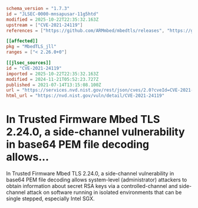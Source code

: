 ```toml
schema_version = "1.7.3"
id = "JLSEC-0000-mnsapusar-11g5htd"
modified = 2025-10-22T22:35:32.163Z
upstream = ["CVE-2021-24119"]
references = ["https://github.com/ARMmbed/mbedtls/releases", "https://github.com/UzL-ITS/util-lookup/blob/main/cve-vulnerability-publication.md", "https://lists.debian.org/debian-lts-announce/2021/11/msg00021.html", "https://lists.debian.org/debian-lts-announce/2022/12/msg00036.html", "https://lists.fedoraproject.org/archives/list/package-announce%40lists.fedoraproject.org/message/DRRVY7DMTX3ECFNZKDYTSFEG5AI2HBC6/", "https://lists.fedoraproject.org/archives/list/package-announce%40lists.fedoraproject.org/message/EYJW7HAW3TDV2YMDFYXP3HD6WRQRTLJW/", "https://github.com/ARMmbed/mbedtls/releases", "https://github.com/UzL-ITS/util-lookup/blob/main/cve-vulnerability-publication.md", "https://lists.debian.org/debian-lts-announce/2021/11/msg00021.html", "https://lists.debian.org/debian-lts-announce/2022/12/msg00036.html", "https://lists.fedoraproject.org/archives/list/package-announce%40lists.fedoraproject.org/message/DRRVY7DMTX3ECFNZKDYTSFEG5AI2HBC6/", "https://lists.fedoraproject.org/archives/list/package-announce%40lists.fedoraproject.org/message/EYJW7HAW3TDV2YMDFYXP3HD6WRQRTLJW/"]

[[affected]]
pkg = "MbedTLS_jll"
ranges = ["< 2.26.0+0"]

[[jlsec_sources]]
id = "CVE-2021-24119"
imported = 2025-10-22T22:35:32.163Z
modified = 2024-11-21T05:52:23.727Z
published = 2021-07-14T13:15:08.100Z
url = "https://services.nvd.nist.gov/rest/json/cves/2.0?cveId=CVE-2021-24119"
html_url = "https://nvd.nist.gov/vuln/detail/CVE-2021-24119"
```

# In Trusted Firmware Mbed TLS 2.24.0, a side-channel vulnerability in base64 PEM file decoding allows...

In Trusted Firmware Mbed TLS 2.24.0, a side-channel vulnerability in base64 PEM file decoding allows system-level (administrator) attackers to obtain information about secret RSA keys via a controlled-channel and side-channel attack on software running in isolated environments that can be single stepped, especially Intel SGX.

